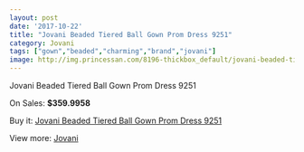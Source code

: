 ```yaml
---
layout: post
date: '2017-10-22'
title: "Jovani Beaded Tiered Ball Gown Prom Dress 9251"
category: Jovani
tags: ["gown","beaded","charming","brand","jovani"]
image: http://img.princessan.com/8196-thickbox_default/jovani-beaded-tiered-ball-gown-prom-dress-9251.jpg
---
```

Jovani Beaded Tiered Ball Gown Prom Dress 9251

On Sales: **$359.9958**
<a href="https://www.princessan.com/en/jovani/3616-jovani-beaded-tiered-ball-gown-prom-dress-9251.html"><amp-img layout="responsive" width="600" height="600" src="//img.princessan.com/8196-thickbox_default/jovani-beaded-tiered-ball-gown-prom-dress-9251.jpg" alt="Jovani Beaded Tiered Ball Gown Prom Dress 9251 0" /></a>
<a href="https://www.princessan.com/en/jovani/3616-jovani-beaded-tiered-ball-gown-prom-dress-9251.html"><amp-img layout="responsive" width="600" height="600" src="//img.princessan.com/8197-thickbox_default/jovani-beaded-tiered-ball-gown-prom-dress-9251.jpg" alt="Jovani Beaded Tiered Ball Gown Prom Dress 9251 1" /></a>

Buy it: [Jovani Beaded Tiered Ball Gown Prom Dress 9251](https://www.princessan.com/en/jovani/3616-jovani-beaded-tiered-ball-gown-prom-dress-9251.html "Jovani Beaded Tiered Ball Gown Prom Dress 9251")

View more: [Jovani](https://www.princessan.com/en/26-jovani "Jovani")